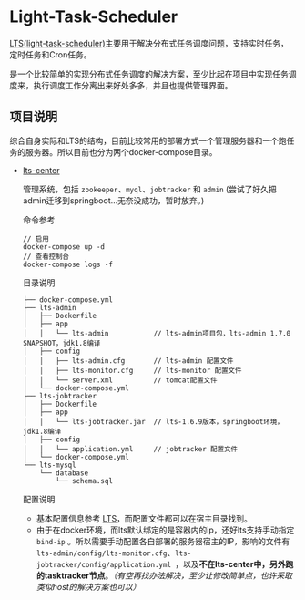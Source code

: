 # Light-Task-Scheduler

[LTS(light-task-scheduler)](http://git.oschina.net/hugui/light-task-scheduler)主要用于解决分布式任务调度问题，支持实时任务，定时任务和Cron任务。

是一个比较简单的实现分布式任务调度的解决方案，至少比起在项目中实现任务调度来，执行调度工作分离出来好处多多，并且也提供管理界面。

## 项目说明

综合自身实际和LTS的结构，目前比较常用的部署方式一个管理服务器和一个跑任务的服务器。所以目前也分为两个docker-compose目录。

* [lts-center](./lts-center)

    管理系统，包括 `zookeeper`、`myql`、`jobtracker` 和 `admin` (尝试了好久把admin迁移到springboot...无奈没成功，暂时放弃。)

    命令参考

    ```
    // 启用
    docker-compose up -d
    // 查看控制台
    docker-compose logs -f
    ```

    目录说明

    ```
    ├── docker-compose.yml
    ├── lts-admin
    │   ├── Dockerfile
    │   ├── app
    │   │   └── lts-admin           // lts-admin项目包，lts-admin 1.7.0 SNAPSHOT，jdk1.8编译
    │   ├── config
    │   │   ├── lts-admin.cfg       // lts-admin 配置文件
    │   │   ├── lts-monitor.cfg     // lts-monitor 配置文件
    │   │   └── server.xml          // tomcat配置文件
    │   └── docker-compose.yml
    ├── lts-jobtracker
    │   ├── Dockerfile
    │   ├── app
    │   │   └── lts-jobtracker.jar  // lts-1.6.9版本，springboot环境，jdk1.8编译
    │   ├── config
    │   │   └── application.yml     // jobtracker 配置文件
    │   └── docker-compose.yml
    └── lts-mysql
        └── database
            └── schema.sql
    ```

    配置说明

    * 基本配置信息参考 [LTS](http://git.oschina.net/hugui/light-task-scheduler)，而配置文件都可以在宿主目录找到。
    * 由于在docker环境，而lts默认绑定的是容器内的ip，还好lts支持手动指定 `bind-ip` 。所以需要手动配置各自部署的服务器宿主的IP，影响的文件有 `lts-admin/config/lts-monitor.cfg`、`lts-jobtracker/config/application.yml `，以及**不在lts-center中，另外跑的tasktracker节点**。*（有空再找办法解决，至少让修改简单点，也许采取类似host的解决方案也可以）*



